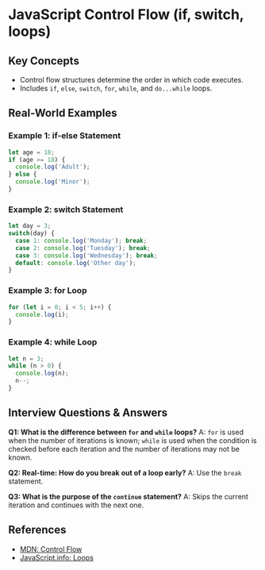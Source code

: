 # JavaScript Control Flow (if, switch, loops)

## Key Concepts
- Control flow structures determine the order in which code executes.
- Includes `if`, `else`, `switch`, `for`, `while`, and `do...while` loops.

## Real-World Examples

### Example 1: if-else Statement
```javascript
let age = 18;
if (age >= 18) {
  console.log('Adult');
} else {
  console.log('Minor');
}
```

### Example 2: switch Statement
```javascript
let day = 3;
switch(day) {
  case 1: console.log('Monday'); break;
  case 2: console.log('Tuesday'); break;
  case 3: console.log('Wednesday'); break;
  default: console.log('Other day');
}
```

### Example 3: for Loop
```javascript
for (let i = 0; i < 5; i++) {
  console.log(i);
}
```

### Example 4: while Loop
```javascript
let n = 3;
while (n > 0) {
  console.log(n);
  n--;
}
```

## Interview Questions & Answers

**Q1: What is the difference between `for` and `while` loops?**
A: `for` is used when the number of iterations is known; `while` is used when the condition is checked before each iteration and the number of iterations may not be known.

**Q2: Real-time: How do you break out of a loop early?**
A: Use the `break` statement.

**Q3: What is the purpose of the `continue` statement?**
A: Skips the current iteration and continues with the next one.

## References
- [MDN: Control Flow](https://developer.mozilla.org/en-US/docs/Web/JavaScript/Guide/Control_flow_and_error_handling)
- [JavaScript.info: Loops](https://javascript.info/while-for)
